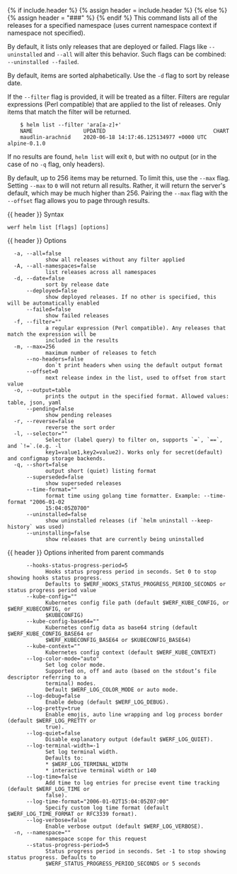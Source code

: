 {% if include.header %}
{% assign header = include.header %}
{% else %}
{% assign header = "###" %}
{% endif %}
This command lists all of the releases for a specified namespace (uses current namespace context if namespace not specified).

By default, it lists only releases that are deployed or failed. Flags like `--uninstalled` and `--all` will alter this behavior. Such flags can be combined: `--uninstalled --failed`.

By default, items are sorted alphabetically. Use the `-d` flag to sort by release date.

If the `--filter` flag is provided, it will be treated as a filter. Filters are regular expressions (Perl compatible) that are applied to the list of releases. Only items that match the filter will be returned.
```
    $ helm list --filter 'ara[a-z]+'
    NAME                UPDATED                                  CHART
    maudlin-arachnid    2020-06-18 14:17:46.125134977 +0000 UTC  alpine-0.1.0
```
If no results are found, `helm list` will exit `0`, but with no output (or in the case of no `-q` flag, only headers).

By default, up to 256 items may be returned. To limit this, use the `--max` flag. Setting `--max` to `0` will not return all results. Rather, it will return the server's default, which may be much higher than 256. Pairing the `--max` flag with the `--offset` flag allows you to page through results.


{{ header }} Syntax

```shell
werf helm list [flags] [options]
```

{{ header }} Options

```shell
  -a, --all=false
            show all releases without any filter applied
  -A, --all-namespaces=false
            list releases across all namespaces
  -d, --date=false
            sort by release date
      --deployed=false
            show deployed releases. If no other is specified, this will be automatically enabled
      --failed=false
            show failed releases
  -f, --filter=""
            a regular expression (Perl compatible). Any releases that match the expression will be  
            included in the results
  -m, --max=256
            maximum number of releases to fetch
      --no-headers=false
            don`t print headers when using the default output format
      --offset=0
            next release index in the list, used to offset from start value
  -o, --output=table
            prints the output in the specified format. Allowed values: table, json, yaml
      --pending=false
            show pending releases
  -r, --reverse=false
            reverse the sort order
  -l, --selector=""
            Selector (label query) to filter on, supports `=`, `==`, and `!=`.(e.g. -l              
            key1=value1,key2=value2). Works only for secret(default) and configmap storage backends.
  -q, --short=false
            output short (quiet) listing format
      --superseded=false
            show superseded releases
      --time-format=""
            format time using golang time formatter. Example: --time-format "2006-01-02             
            15:04:05Z0700"
      --uninstalled=false
            show uninstalled releases (if `helm uninstall --keep-history` was used)
      --uninstalling=false
            show releases that are currently being uninstalled
```

{{ header }} Options inherited from parent commands

```shell
      --hooks-status-progress-period=5
            Hooks status progress period in seconds. Set 0 to stop showing hooks status progress.   
            Defaults to $WERF_HOOKS_STATUS_PROGRESS_PERIOD_SECONDS or status progress period value
      --kube-config=""
            Kubernetes config file path (default $WERF_KUBE_CONFIG, or $WERF_KUBECONFIG, or         
            $KUBECONFIG)
      --kube-config-base64=""
            Kubernetes config data as base64 string (default $WERF_KUBE_CONFIG_BASE64 or            
            $WERF_KUBECONFIG_BASE64 or $KUBECONFIG_BASE64)
      --kube-context=""
            Kubernetes config context (default $WERF_KUBE_CONTEXT)
      --log-color-mode="auto"
            Set log color mode.
            Supported on, off and auto (based on the stdout’s file descriptor referring to a        
            terminal) modes.
            Default $WERF_LOG_COLOR_MODE or auto mode.
      --log-debug=false
            Enable debug (default $WERF_LOG_DEBUG).
      --log-pretty=true
            Enable emojis, auto line wrapping and log process border (default $WERF_LOG_PRETTY or   
            true).
      --log-quiet=false
            Disable explanatory output (default $WERF_LOG_QUIET).
      --log-terminal-width=-1
            Set log terminal width.
            Defaults to:
            * $WERF_LOG_TERMINAL_WIDTH
            * interactive terminal width or 140
      --log-time=false
            Add time to log entries for precise event time tracking (default $WERF_LOG_TIME or      
            false).
      --log-time-format="2006-01-02T15:04:05Z07:00"
            Specify custom log time format (default $WERF_LOG_TIME_FORMAT or RFC3339 format).
      --log-verbose=false
            Enable verbose output (default $WERF_LOG_VERBOSE).
  -n, --namespace=""
            namespace scope for this request
      --status-progress-period=5
            Status progress period in seconds. Set -1 to stop showing status progress. Defaults to  
            $WERF_STATUS_PROGRESS_PERIOD_SECONDS or 5 seconds
```

